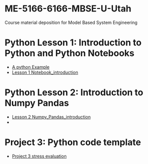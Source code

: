 # ME-5166-6166-MBSE-U-Utah
Course material deposition for Model Based System Engineering


# Python Lesson 1: Introduction to Python and Python Notebooks
* [A python Example](https://githubtocolab.com/yongzhiqu/ME-5166-6166-MBSE-U-Utah/blob/main/Fibonacci.ipynb)
* [Lesson 1 Notebook_introduction](https://githubtocolab.com/yongzhiqu/ME-5166-6166-MBSE-U-Utah/blob/main/python_notebook_tutorial.ipynb)

# Python Lesson 2: Introduction to Numpy Pandas
* [Lesson 2 Numpy_Pandas_introduction](https://githubtocolab.com/yongzhiqu/ME-5166-6166-MBSE-U-Utah/blob/main/python_Numpy.ipynb)
* 
# Project 3: Python code template
* [Project 3 stress evaluation](https://githubtocolab.com/yongzhiqu/ME-5166-6166-MBSE-U-Utah/blob/main/project3_python_code.ipynb)
